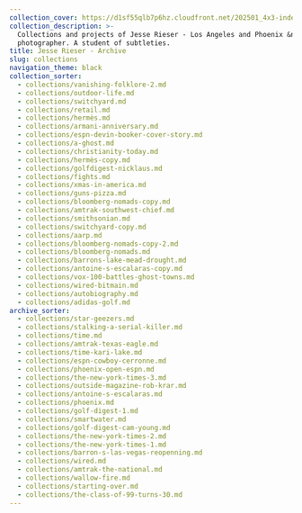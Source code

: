 ```yaml
---
collection_cover: https://d1sf55qlb7p6hz.cloudfront.net/202501_4x3-index-covers-1.jpg
collection_description: >-
  Collections and projects of Jesse Rieser - Los Angeles and Phoenix &nbsp;based
  photographer. A student of subtleties.
title: Jesse Rieser - Archive
slug: collections
navigation_theme: black
collection_sorter:
  - collections/vanishing-folklore-2.md
  - collections/outdoor-life.md
  - collections/switchyard.md
  - collections/retail.md
  - collections/hermès.md
  - collections/armani-anniversary.md
  - collections/espn-devin-booker-cover-story.md
  - collections/a-ghost.md
  - collections/christianity-today.md
  - collections/hermès-copy.md
  - collections/golfdigest-nicklaus.md
  - collections/fights.md
  - collections/xmas-in-america.md
  - collections/guns-pizza.md
  - collections/bloomberg-nomads-copy.md
  - collections/amtrak-southwest-chief.md
  - collections/smithsonian.md
  - collections/switchyard-copy.md
  - collections/aarp.md
  - collections/bloomberg-nomads-copy-2.md
  - collections/bloomberg-nomads.md
  - collections/barrons-lake-mead-drought.md
  - collections/antoine-s-escalaras-copy.md
  - collections/vox-100-battles-ghost-towns.md
  - collections/wired-bitmain.md
  - collections/autobiography.md
  - collections/adidas-golf.md
archive_sorter:
  - collections/star-geezers.md
  - collections/stalking-a-serial-killer.md
  - collections/time.md
  - collections/amtrak-texas-eagle.md
  - collections/time-kari-lake.md
  - collections/espn-cowboy-cerronne.md
  - collections/phoenix-open-espn.md
  - collections/the-new-york-times-3.md
  - collections/outside-magazine-rob-krar.md
  - collections/antoine-s-escalaras.md
  - collections/phoenix.md
  - collections/golf-digest-1.md
  - collections/smartwater.md
  - collections/golf-digest-cam-young.md
  - collections/the-new-york-times-2.md
  - collections/the-new-york-times-1.md
  - collections/barron-s-las-vegas-reopenning.md
  - collections/wired.md
  - collections/amtrak-the-national.md
  - collections/wallow-fire.md
  - collections/starting-over.md
  - collections/the-class-of-99-turns-30.md
---
```

